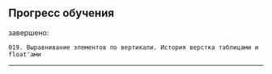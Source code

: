 ## Прогресс обучения

завершено:

    019. Выравнивание элементов по вертикали. История верстка таблицами и float'ами

---
